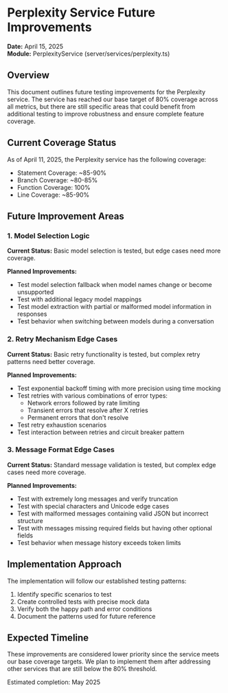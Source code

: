 # Perplexity Service Future Improvements

**Date:** April 15, 2025  
**Module:** PerplexityService (server/services/perplexity.ts)

## Overview

This document outlines future testing improvements for the Perplexity service. The service has reached our base target of 80% coverage across all metrics, but there are still specific areas that could benefit from additional testing to improve robustness and ensure complete feature coverage.

## Current Coverage Status

As of April 11, 2025, the Perplexity service has the following coverage:
- Statement Coverage: ~85-90%
- Branch Coverage: ~80-85%
- Function Coverage: 100%
- Line Coverage: ~85-90%

## Future Improvement Areas

### 1. Model Selection Logic

**Current Status:** Basic model selection is tested, but edge cases need more coverage.

**Planned Improvements:**
- Test model selection fallback when model names change or become unsupported
- Test with additional legacy model mappings
- Test model extraction with partial or malformed model information in responses
- Test behavior when switching between models during a conversation

### 2. Retry Mechanism Edge Cases

**Current Status:** Basic retry functionality is tested, but complex retry patterns need better coverage.

**Planned Improvements:**
- Test exponential backoff timing with more precision using time mocking
- Test retries with various combinations of error types:
  - Network errors followed by rate limiting
  - Transient errors that resolve after X retries
  - Permanent errors that don't resolve
- Test retry exhaustion scenarios
- Test interaction between retries and circuit breaker pattern

### 3. Message Format Edge Cases

**Current Status:** Standard message validation is tested, but complex edge cases need more coverage.

**Planned Improvements:**
- Test with extremely long messages and verify truncation
- Test with special characters and Unicode edge cases
- Test with malformed messages containing valid JSON but incorrect structure
- Test with messages missing required fields but having other optional fields
- Test behavior when message history exceeds token limits

## Implementation Approach

The implementation will follow our established testing patterns:
1. Identify specific scenarios to test
2. Create controlled tests with precise mock data
3. Verify both the happy path and error conditions
4. Document the patterns used for future reference

## Expected Timeline

These improvements are considered lower priority since the service meets our base coverage targets. We plan to implement them after addressing other services that are still below the 80% threshold.

Estimated completion: May 2025